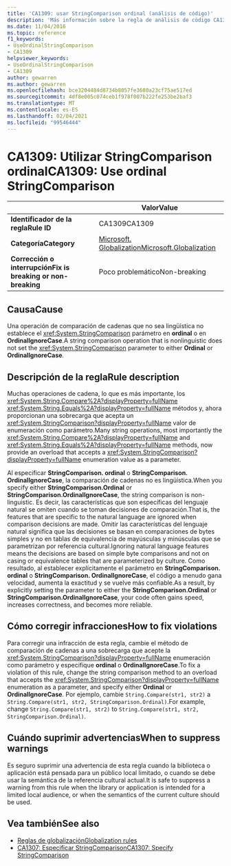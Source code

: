 ```yaml
---
title: 'CA1309: usar StringComparison ordinal (análisis de código)'
description: 'Más información sobre la regla de análisis de código CA1309: Use el ordinal ordinal'
ms.date: 11/04/2016
ms.topic: reference
f1_keywords:
- UseOrdinalStringComparison
- CA1309
helpviewer_keywords:
- UseOrdinalStringComparison
- CA1309
author: gewarren
ms.author: gewarren
ms.openlocfilehash: bce3204484d8734b8057fe3680a23cf75ae517ed
ms.sourcegitcommit: 4df8e005c074ceb1f978f007b222fe253be2baf3
ms.translationtype: MT
ms.contentlocale: es-ES
ms.lasthandoff: 02/04/2021
ms.locfileid: "99546444"
---
```

# <a name="ca1309-use-ordinal-stringcomparison"></a><span data-ttu-id="98771-103">CA1309: Utilizar StringComparison ordinal</span><span class="sxs-lookup"><span data-stu-id="98771-103">CA1309: Use ordinal StringComparison</span></span>

|                                     | <span data-ttu-id="98771-104">Valor</span><span class="sxs-lookup"><span data-stu-id="98771-104">Value</span></span>                   |
|-------------------------------------|-------------------------|
| <span data-ttu-id="98771-105">**Identificador de la regla**</span><span class="sxs-lookup"><span data-stu-id="98771-105">**Rule ID**</span></span>                         | <span data-ttu-id="98771-106">CA1309</span><span class="sxs-lookup"><span data-stu-id="98771-106">CA1309</span></span>                  |
| <span data-ttu-id="98771-107">**Categoría**</span><span class="sxs-lookup"><span data-stu-id="98771-107">**Category**</span></span>                        | [<span data-ttu-id="98771-108">Microsoft. Globalization</span><span class="sxs-lookup"><span data-stu-id="98771-108">Microsoft.Globalization</span></span>](globalization-warnings.md) |
| <span data-ttu-id="98771-109">**Corrección o interrupción**</span><span class="sxs-lookup"><span data-stu-id="98771-109">**Fix is breaking or non-breaking**</span></span> | <span data-ttu-id="98771-110">Poco problemático</span><span class="sxs-lookup"><span data-stu-id="98771-110">Non-breaking</span></span>            |

## <a name="cause"></a><span data-ttu-id="98771-111">Causa</span><span class="sxs-lookup"><span data-stu-id="98771-111">Cause</span></span>

<span data-ttu-id="98771-112">Una operación de comparación de cadenas que no sea lingüística no establece el <xref:System.StringComparison> parámetro en **ordinal** o en **OrdinalIgnoreCase**.</span><span class="sxs-lookup"><span data-stu-id="98771-112">A string comparison operation that is nonlinguistic does not set the <xref:System.StringComparison> parameter to either **Ordinal** or **OrdinalIgnoreCase**.</span></span>

## <a name="rule-description"></a><span data-ttu-id="98771-113">Descripción de la regla</span><span class="sxs-lookup"><span data-stu-id="98771-113">Rule description</span></span>

<span data-ttu-id="98771-114">Muchas operaciones de cadena, lo que es más importante, los <xref:System.String.Compare%2A?displayProperty=fullName> <xref:System.String.Equals%2A?displayProperty=fullName> métodos y, ahora proporcionan una sobrecarga que acepta un <xref:System.StringComparison?displayProperty=fullName> valor de enumeración como parámetro.</span><span class="sxs-lookup"><span data-stu-id="98771-114">Many string operations, most importantly the <xref:System.String.Compare%2A?displayProperty=fullName> and <xref:System.String.Equals%2A?displayProperty=fullName> methods, now provide an overload that accepts a <xref:System.StringComparison?displayProperty=fullName> enumeration value as a parameter.</span></span>

<span data-ttu-id="98771-115">Al especificar **StringComparison. ordinal** o **StringComparison. OrdinalIgnoreCase**, la comparación de cadenas no es lingüística.</span><span class="sxs-lookup"><span data-stu-id="98771-115">When you specify either **StringComparison.Ordinal** or **StringComparison.OrdinalIgnoreCase**, the string comparison is non-linguistic.</span></span> <span data-ttu-id="98771-116">Es decir, las características que son específicas del lenguaje natural se omiten cuando se toman decisiones de comparación.</span><span class="sxs-lookup"><span data-stu-id="98771-116">That is, the features that are specific to the natural language are ignored when comparison decisions are made.</span></span> <span data-ttu-id="98771-117">Omitir las características del lenguaje natural significa que las decisiones se basan en comparaciones de bytes simples y no en tablas de equivalencia de mayúsculas y minúsculas que se parametrizan por referencia cultural.</span><span class="sxs-lookup"><span data-stu-id="98771-117">Ignoring natural language features means the decisions are based on simple byte comparisons and not on casing or equivalence tables that are parameterized by culture.</span></span> <span data-ttu-id="98771-118">Como resultado, al establecer explícitamente el parámetro en **StringComparison. ordinal** o **StringComparison. OrdinalIgnoreCase**, el código a menudo gana velocidad, aumenta la exactitud y se vuelve más confiable.</span><span class="sxs-lookup"><span data-stu-id="98771-118">As a result, by explicitly setting the parameter to either the **StringComparison.Ordinal** or **StringComparison.OrdinalIgnoreCase**, your code often gains speed, increases correctness, and becomes more reliable.</span></span>

## <a name="how-to-fix-violations"></a><span data-ttu-id="98771-119">Cómo corregir infracciones</span><span class="sxs-lookup"><span data-stu-id="98771-119">How to fix violations</span></span>

<span data-ttu-id="98771-120">Para corregir una infracción de esta regla, cambie el método de comparación de cadenas a una sobrecarga que acepte la <xref:System.StringComparison?displayProperty=fullName> enumeración como parámetro y especifique **ordinal** o **OrdinalIgnoreCase**.</span><span class="sxs-lookup"><span data-stu-id="98771-120">To fix a violation of this rule, change the string comparison method to an overload that accepts the <xref:System.StringComparison?displayProperty=fullName> enumeration as a parameter, and specify either **Ordinal** or **OrdinalIgnoreCase**.</span></span> <span data-ttu-id="98771-121">Por ejemplo, cambie `String.Compare(str1, str2)` a `String.Compare(str1, str2, StringComparison.Ordinal)`.</span><span class="sxs-lookup"><span data-stu-id="98771-121">For example, change `String.Compare(str1, str2)` to `String.Compare(str1, str2, StringComparison.Ordinal)`.</span></span>

## <a name="when-to-suppress-warnings"></a><span data-ttu-id="98771-122">Cuándo suprimir advertencias</span><span class="sxs-lookup"><span data-stu-id="98771-122">When to suppress warnings</span></span>

<span data-ttu-id="98771-123">Es seguro suprimir una advertencia de esta regla cuando la biblioteca o aplicación está pensada para un público local limitado, o cuando se debe usar la semántica de la referencia cultural actual.</span><span class="sxs-lookup"><span data-stu-id="98771-123">It is safe to suppress a warning from this rule when the library or application is intended for a limited local audience, or when the semantics of the current culture should be used.</span></span>

## <a name="see-also"></a><span data-ttu-id="98771-124">Vea también</span><span class="sxs-lookup"><span data-stu-id="98771-124">See also</span></span>

- [<span data-ttu-id="98771-125">Reglas de globalización</span><span class="sxs-lookup"><span data-stu-id="98771-125">Globalization rules</span></span>](globalization-warnings.md)
- [<span data-ttu-id="98771-126">CA1307: Especificar StringComparison</span><span class="sxs-lookup"><span data-stu-id="98771-126">CA1307: Specify StringComparison</span></span>](ca1307.md)
